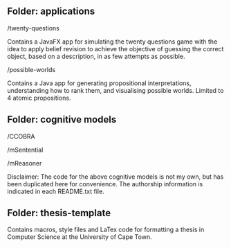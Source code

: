 Folder: applications
---------------------
/twenty-questions

Contains a JavaFX app for simulating the twenty questions game with the idea to apply belief revision to achieve the objective of guessing the correct object, based on a description, in as few attempts as possible.

/possible-worlds

Contains a Java app for generating propositional interpretations, understanding how to rank them, and visualising possible worlds. Limited to 4 atomic propositions.

Folder: cognitive models
------------------------
/CCOBRA

/mSentential

/mReasoner

Disclaimer: The code for the above cognitive models is not my own, but has been duplicated here for convenience. The authorship information is indicated in each README.txt file.

Folder: thesis-template
---------------------

Contains macros, style files and LaTex code for formatting a thesis in Computer Science at the University of Cape Town. 
